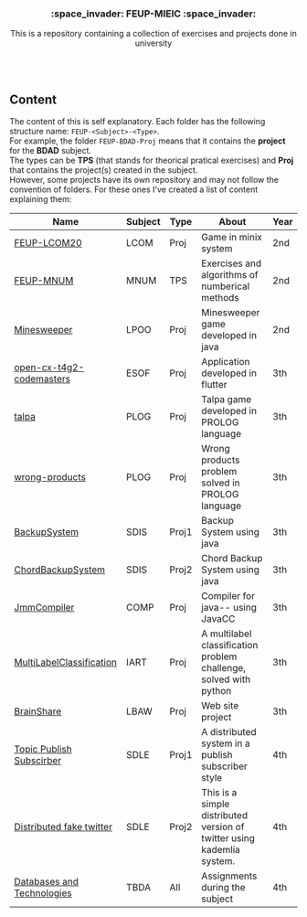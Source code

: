 <h3 align="center"> 
 :space_invader: FEUP-MIEIC :space_invader:
</h3> 
<p align="center"> This is a repository containing a collection of exercises and projects done in university </p> 
<br> <br>

## Content 
The content of this is self explanatory. Each folder has the following structure name: `FEUP-<Subject>-<Type>`.  
For example, the folder `FEUP-BDAD-Proj` means that it contains the __project__ for the __BDAD__ subject.  
The types can be __TPS__ (that stands for theorical pratical exercises) and __Proj__ that contains the project(s) created in the subject.   
However, some projects have its own repository and may not follow the convention of folders.  For these ones I've created a list of content explaining them:  

| Name                     | Subject | Type | About                                          | Year |
|--------------------------|---------|------|------------------------------------------------|------|
| [FEUP-LCOM20](https://github.com/Jumaruba/FEUP-LCOM20/tree/27a6ea6df800eecc545fa9b4b01b8e7ec0b16ccc)              | LCOM    | Proj | Game in minix system                           | 2nd  |
| [FEUP-MNUM](  https://github.com/Jumaruba/FEUP-MNUM/tree/3015343a650bf0f811b067770a5a348cd06eaaae)              | MNUM    | TPS  | Exercises and algorithms of numberical methods | 2nd  |
| [Minesweeper](https://github.com/Jumaruba/Minesweeper/tree/d81cb19a85803e9059152e6573bd16bc3191a7a4)              | LPOO    | Proj | Minesweeper game developed in java             | 2nd  |
| [open-cx-t4g2-codemasters](https://github.com/Jumaruba/open-cx-t4g2-codemasters/tree/fe00ba7db5de641359f4fdc333548b7636bbbfd7) | ESOF    | Proj | Application developed in flutter               | 3th  |
| [talpa](https://github.com/Jumaruba/talpa/tree/acbc31a8a61c7d677e038771f7463cb4713852c3)                    | PLOG    | Proj | Talpa game developed in PROLOG language        | 3th  |
| [wrong-products](https://github.com/Jumaruba/wrong-products/tree/87302d1769f2ece522a67b56059fe0ede06a9112) | PLOG| Proj| Wrong products problem solved in PROLOG language | 3th| 
| [BackupSystem](https://github.com/Jumaruba/BackupSystem) | SDIS | Proj1 | Backup System using java | 3th | 
| [ChordBackupSystem](https://github.com/Jumaruba/ChordBackupSystem)| SDIS | Proj2 | Chord Backup System using java | 3th | 
| [JmmCompiler](https://github.com/Jumaruba/JmmCompiler) | COMP | Proj | Compiler for java-- using JavaCC | 3th | 
| [MultiLabelClassification](https://github.com/Jumaruba/MultiLabelClassification) | IART | Proj | A multilabel classification problem challenge, solved with python | 3th | 
| [BrainShare](https://github.com/Jumaruba/BrainShare) | LBAW | Proj | Web site project | 3th | 
| [Topic Publish Subscirber](https://github.com/Jumaruba/topic-publish-subscriber/blob/master/README.md) | SDLE | Proj1 | A distributed system in a publish subscriber style | 4th | 
| [Distributed fake twitter](https://github.com/Jumaruba/distributed-fake-twitter/tree/master) | SDLE | Proj2 | This is a simple distributed version of twitter using kademlia system.  | 4th | 
| [Databases and Technologies](https://github.com/Jumaruba/TBDA) | TBDA | All | Assignments during the subject | 4th |  
